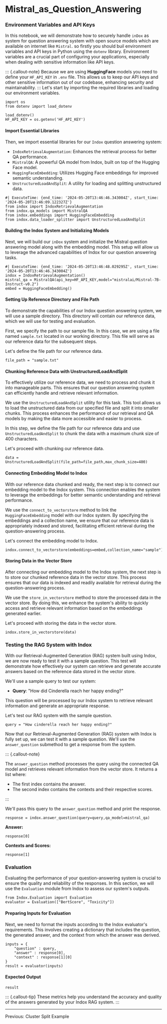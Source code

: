 # Mistral\_as\_Question\_Answering

### Environment Variables and API Keys

In this notebook, we will demonstrate how to securely handle `inDox` as system for question answering system with open source models which are available on internet like `Mistral`. so firstly you should buil environment variables and API keys in Python using the `dotenv` library. Environment variables are a crucial part of configuring your applications, especially when dealing with sensitive information like API keys.

::: {.callout-note} Because we are using **HuggingFace** models you need to define your `HF_API_KEY` in `.env` file. This allows us to keep our API keys and other sensitive information out of our codebase, enhancing security and maintainability. ::: Let's start by importing the required libraries and loading our environment variables.

```{python}
import os
from dotenv import load_dotenv

load_dotenv()
HF_API_KEY = os.getenv('HF_API_KEY')
```

#### Import Essential Libraries

Then, we import essential libraries for our `Indox` question answering system:

* `IndoxRetrievalAugmentation`: Enhances the retrieval process for better QA performance.
* `MistralQA`: A powerful QA model from Indox, built on top of the Hugging Face model.
* `HuggingFaceEmbedding`: Utilizes Hugging Face embeddings for improved semantic understanding.
* `UnstructuredLoadAndSplit`: A utility for loading and splitting unstructured data.

```{python}
#| ExecuteTime: {end_time: '2024-05-20T13:46:46.343004Z', start_time: '2024-05-20T13:46:09.122327Z'}
from indox import IndoxRetrievalAugmentation
from indox.qa_models import MistralQA
from indox.embeddings import HuggingFaceEmbedding
from indox.data_loader_splitter import UnstructuredLoadAndSplit
```

#### Building the Indox System and Initializing Models

Next, we will build our `inDox` system and initialize the Mistral question answering model along with the embedding model. This setup will allow us to leverage the advanced capabilities of Indox for our question answering tasks.

```{python}
#| ExecuteTime: {end_time: '2024-05-20T13:46:48.029295Z', start_time: '2024-05-20T13:46:46.343004Z'}
indox = IndoxRetrievalAugmentation()
mistral_qa = MistralQA(api_key=HF_API_KEY,model="mistralai/Mistral-7B-Instruct-v0.2")
embed = HuggingFaceEmbedding()
```

#### Setting Up Reference Directory and File Path

To demonstrate the capabilities of our Indox question answering system, we will use a sample directory. This directory will contain our reference data, which we will use for testing and evaluation.

First, we specify the path to our sample file. In this case, we are using a file named `sample.txt` located in our working directory. This file will serve as our reference data for the subsequent steps.

Let's define the file path for our reference data.

```{python}
file_path = "sample.txt"
```

#### Chunking Reference Data with UnstructuredLoadAndSplit

To effectively utilize our reference data, we need to process and chunk it into manageable parts. This ensures that our question answering system can efficiently handle and retrieve relevant information.

We use the `UnstructuredLoadAndSplit` utility for this task. This tool allows us to load the unstructured data from our specified file and split it into smaller chunks. This process enhances the performance of our retrieval and QA models by making the data more accessible and easier to process.

In this step, we define the file path for our reference data and use `UnstructuredLoadAndSplit` to chunk the data with a maximum chunk size of 400 characters.

Let's proceed with chunking our reference data.

```{python}
data = UnstructuredLoadAndSplit(file_path=file_path,max_chunk_size=400)
```

#### Connecting Embedding Model to Indox

With our reference data chunked and ready, the next step is to connect our embedding model to the Indox system. This connection enables the system to leverage the embeddings for better semantic understanding and retrieval performance.

We use the `connect_to_vectorstore` method to link the `HuggingFaceEmbedding` model with our Indox system. By specifying the embeddings and a collection name, we ensure that our reference data is appropriately indexed and stored, facilitating efficient retrieval during the question-answering process.

Let's connect the embedding model to Indox.

```{python}
indox.connect_to_vectorstore(embeddings=embed,collection_name="sample")
```

#### Storing Data in the Vector Store

After connecting our embedding model to the Indox system, the next step is to store our chunked reference data in the vector store. This process ensures that our data is indexed and readily available for retrieval during the question-answering process.

We use the `store_in_vectorstore` method to store the processed data in the vector store. By doing this, we enhance the system's ability to quickly access and retrieve relevant information based on the embeddings generated earlier.

Let's proceed with storing the data in the vector store.

```{python}
indox.store_in_vectorstore(data)
```

### Testing the RAG System with Indox

With our Retrieval-Augmented Generation (RAG) system built using Indox, we are now ready to test it with a sample question. This test will demonstrate how effectively our system can retrieve and generate accurate answers based on the reference data stored in the vector store.

We'll use a sample query to test our system:

* **Query**: "How did Cinderella reach her happy ending?"

This question will be processed by our Indox system to retrieve relevant information and generate an appropriate response.

Let's test our RAG system with the sample question.

```{python}
query = "How cinderella reach her happy ending?"
```

Now that our Retrieval-Augmented Generation (RAG) system with Indox is fully set up, we can test it with a sample question. We'll use the `answer_question` submethod to get a response from the system.

::: {.callout-note}

The `answer_question` method processes the query using the connected QA model and retrieves relevant information from the vector store. It returns a list where:

* The first index contains the answer.
* The second index contains the contexts and their respective scores.

:::

We'll pass this query to the `answer_question` method and print the response.

```{python}
response = indox.answer_question(query=query,qa_model=mistral_qa)
```

**Answer:**

```{python}
response[0]
```

**Contexts and Scores:**

```{python}
response[1]
```

### Evaluation

Evaluating the performance of your question-answering system is crucial to ensure the quality and reliability of the responses. In this section, we will use the `Evaluation` module from Indox to assess our system's outputs.

```{python}
from Indox.Evaluation import Evaluation
evaluator = Evaluation(["BertScore", "Toxicity"])
```

#### Preparing Inputs for Evaluation

Next, we need to format the inputs according to the Indox evaluator's requirements. This involves creating a dictionary that includes the question, the generated answer, and the context from which the answer was derived.

```{python}
inputs = {
    "question" : query,
    "answer" : response[0],
    "context" : response[1][0]
}
result = evaluator(inputs)
```

#### Expected Output

```{python}
result
```

::: {.callout-tip} These metrics help you understand the accuracy and quality of the answers generated by your Indox RAG system. :::

***

Previous: Cluster Split Example
